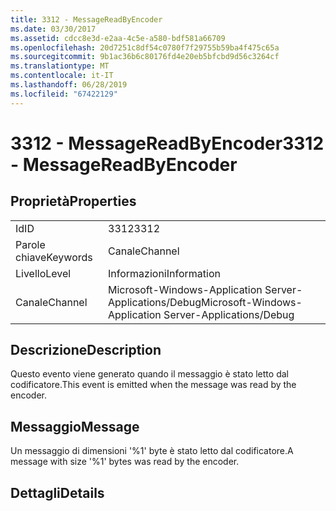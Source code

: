 ```yaml
---
title: 3312 - MessageReadByEncoder
ms.date: 03/30/2017
ms.assetid: cdcc8e3d-e2aa-4c5e-a580-bdf581a66709
ms.openlocfilehash: 20d7251c8df54c0780f7f29755b59ba4f475c65a
ms.sourcegitcommit: 9b1ac36b6c80176fd4e20eb5bfcbd9d56c3264cf
ms.translationtype: MT
ms.contentlocale: it-IT
ms.lasthandoff: 06/28/2019
ms.locfileid: "67422129"
---
```

# <a name="3312---messagereadbyencoder"></a><span data-ttu-id="59754-102">3312 - MessageReadByEncoder</span><span class="sxs-lookup"><span data-stu-id="59754-102">3312 - MessageReadByEncoder</span></span>
## <a name="properties"></a><span data-ttu-id="59754-103">Proprietà</span><span class="sxs-lookup"><span data-stu-id="59754-103">Properties</span></span>  
  
|||  
|-|-|  
|<span data-ttu-id="59754-104">Id</span><span class="sxs-lookup"><span data-stu-id="59754-104">ID</span></span>|<span data-ttu-id="59754-105">3312</span><span class="sxs-lookup"><span data-stu-id="59754-105">3312</span></span>|  
|<span data-ttu-id="59754-106">Parole chiave</span><span class="sxs-lookup"><span data-stu-id="59754-106">Keywords</span></span>|<span data-ttu-id="59754-107">Canale</span><span class="sxs-lookup"><span data-stu-id="59754-107">Channel</span></span>|  
|<span data-ttu-id="59754-108">Livello</span><span class="sxs-lookup"><span data-stu-id="59754-108">Level</span></span>|<span data-ttu-id="59754-109">Informazioni</span><span class="sxs-lookup"><span data-stu-id="59754-109">Information</span></span>|  
|<span data-ttu-id="59754-110">Canale</span><span class="sxs-lookup"><span data-stu-id="59754-110">Channel</span></span>|<span data-ttu-id="59754-111">Microsoft-Windows-Application Server-Applications/Debug</span><span class="sxs-lookup"><span data-stu-id="59754-111">Microsoft-Windows-Application Server-Applications/Debug</span></span>|  
  
## <a name="description"></a><span data-ttu-id="59754-112">Descrizione</span><span class="sxs-lookup"><span data-stu-id="59754-112">Description</span></span>  
 <span data-ttu-id="59754-113">Questo evento viene generato quando il messaggio è stato letto dal codificatore.</span><span class="sxs-lookup"><span data-stu-id="59754-113">This event is emitted when the message was read by the encoder.</span></span>  
  
## <a name="message"></a><span data-ttu-id="59754-114">Messaggio</span><span class="sxs-lookup"><span data-stu-id="59754-114">Message</span></span>  
 <span data-ttu-id="59754-115">Un messaggio di dimensioni '%1' byte è stato letto dal codificatore.</span><span class="sxs-lookup"><span data-stu-id="59754-115">A message with size '%1' bytes was read by the encoder.</span></span>  
  
## <a name="details"></a><span data-ttu-id="59754-116">Dettagli</span><span class="sxs-lookup"><span data-stu-id="59754-116">Details</span></span>
